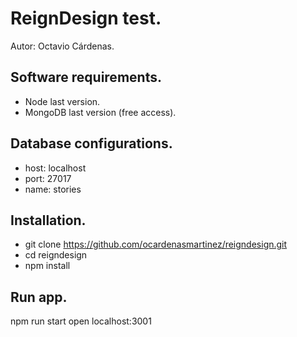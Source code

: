 # ReignDesign test.
Autor: Octavio Cárdenas.

## Software requirements. 

* Node last version.
* MongoDB last version (free access).

## Database configurations.

* host: localhost
* port: 27017
* name: stories

## Installation.

* git clone https://github.com/ocardenasmartinez/reigndesign.git
* cd reigndesign
* npm install

## Run app.

npm run start
open localhost:3001